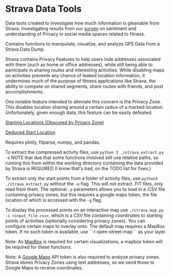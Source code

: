 # Strava Data Tools

Data tools created to investigate how much information is gleanable from Strava. Investigating results from our [survey](https://docs.google.com/forms/d/e/1FAIpQLSeGa4oRXdG83JrqNwLlDvE6D1b9JQJP_lmYOSlNpiCFFuiWWw/viewform?usp=sf_link) on sentiment and understanding of Privacy in social media spaces related to fitness.

Contains functions to manipulate, visualize, and analyze GPS Data from a Strava Data Dump.

Strava contains Privacy Features to help users hide addresses associated with them (such as home or office addresses), while still being able to participate in sharing routes and interesting activities. While disabling maps on activities prevents any chance of leaked location information, it undermines much of the purpose of fitness applications like Strava, the ability to compete on shared segments, share routes with friends, and post accomplishments.

One notable feature intended to alleviate this concern is the Privacy Zone. This disables location sharing around a certain radius of a marked location. Unfortunately, given enough data, this feature can be easily defeated.

[Starting Locations (Obscured by Privacy Zone)](example_map.png)

[Deduced Start Location](privacy_zone_beaten.png)

Requires plotly, fitparse, numpy, and pandas.

To extract the compressed activity files, use ```python 3 ./strava_extract.py -e``` NOTE that due that some functions involved still use relative paths, so running this from within the working directory containing the data provided by Strava is REQUIRED (I know that's bad, on the TODO list for fixes.)

To extract only the start points from a folder of activity files, use ```python3 ./strava_extract.py``` without the ```-e``` flag. This will not extract .FIT files, only read from them. The optional ```-p``` parameters allows you to load in a .CSV file containing privacy zones, but this requires a google maps token, the file location of which is accessed with the ```-g``` flag.

To display the processed points on an interactive map use ```./strava_map.py -i <input_file.csv>```, which is a CSV file containing coordinates to starting points of activities (optionally considering privacy zones). You can configure certain maps to overlay onto. The default map requires a MapBox token. If no such token is available, use ``-l open-street-map``` as your layer.

Note: As [MapBox](https://www.mapbox.com/) is required for certain visualizations, a mapbox token will be required for these functions.

Note: A [Google Maps](https://github.com/googlemaps/google-maps-services-python) API token is also required to analyze privacy zones. Strava stores Privacy Zones using text addresses, so we send those to Google Maps to receive coordinates.
